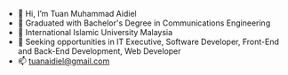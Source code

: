 - 👋 Hi, I’m Tuan Muhammad Aidiel
- 🌱 Graduated with Bachelor's Degree in Communications Engineering
- 💞️ International Islamic University Malaysia
- 🌱 Seeking opportunities in IT Executive, Software Developer, Front-End and Back-End Development, Web Developer
- 📫 tuanaidiel@gmail.com

<!---
tuanaidiel/tuanaidiel is a ✨ special ✨ repository because its `README.md` (this file) appears on your GitHub profile.
You can click the Preview link to take a look at your changes.
--->
